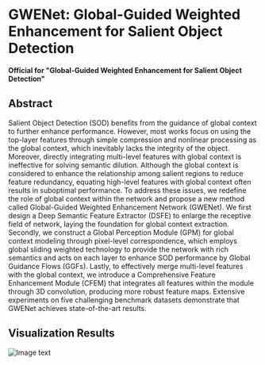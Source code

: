 # GWENet: Global-Guided Weighted Enhancement for Salient Object Detection
**Official for "Global-Guided Weighted Enhancement for Salient Object Detection"**

## Abstract
Salient Object Detection (SOD) benefits from the guidance of global context to further enhance performance. However, most works focus on using the top-layer features through simple compression and nonlinear processing as the global context, which inevitably lacks the integrity of the object. Moreover, directly integrating multi-level features with global context is ineffective for solving semantic dilution. Although the global context is considered to enhance the relationship among salient regions to reduce feature redundancy, equating high-level features with global context often results in suboptimal performance. To address these issues, we redefine the role of global context within the network and propose a new method called Global-Guided Weighted Enhancement Network (GWENet). We first design a Deep Semantic Feature Extractor (DSFE) to enlarge the receptive field of network, laying the foundation for global context extraction. Secondly, we construct a Global Perception Module (GPM) for global context modeling through pixel-level correspondence, which employs global sliding weighted technology to provide the network with rich semantics and acts on each layer to enhance SOD performance by  Global Guidance Flows (GGFs). Lastly, to effectively merge multi-level features with the global context, we introduce a Comprehensive Feature Enhancement Module (CFEM) that integrates all features within the module through 3D convolution, producing more robust feature maps. Extensive experiments on five challenging benchmark datasets demonstrate that GWENet achieves state-of-the-art results.

## Visualization Results
![Image text]([https://raw.githubusercontent.com/hongmaju/light7Local/master/img/productShow/20170518152848.pn](https://github.com/Gi-gigi/GWENet/blob/main/Visual/Figure3.jpg)https://github.com/Gi-gigi/GWENet/blob/main/Visual/Figure3.jpg)
